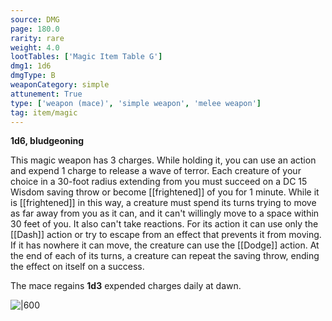 ```yaml
---
source: DMG
page: 180.0
rarity: rare
weight: 4.0
lootTables: ['Magic Item Table G']
dmg1: 1d6
dmgType: B
weaponCategory: simple
attunement: True
type: ['weapon (mace)', 'simple weapon', 'melee weapon']
tag: item/magic
---
```


**1d6, bludgeoning**

This magic weapon has 3 charges. While holding it, you can use an action and expend 1 charge to release a wave of terror. Each creature of your choice in a 30-foot radius extending from you must succeed on a DC 15 Wisdom saving throw or become [[frightened]] of you for 1 minute. While it is [[frightened]] in this way, a creature must spend its turns trying to move as far away from you as it can, and it can't willingly move to a space within 30 feet of you. It also can't take reactions. For its action it can use only the [[Dash]] action or try to escape from an effect that prevents it from moving. If it has nowhere it can move, the creature can use the [[Dodge]] action. At the end of each of its turns, a creature can repeat the saving throw, ending the effect on itself on a success.

The mace regains **1d3** expended charges daily at dawn.


![|600](https://5e.tools/img/items/DMG/Mace%20of%20Terror.jpg)